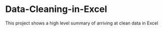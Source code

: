 # Data-Cleaning-in-Excel
This project shows a high level summary of arriving at clean data in Excel
